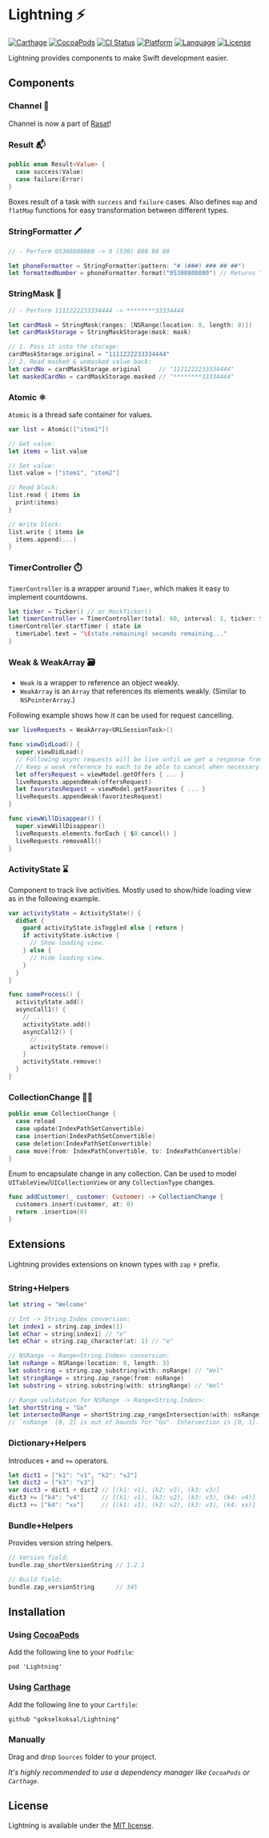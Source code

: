 # Lightning :zap:

[![Carthage](https://img.shields.io/badge/Carthage-compatible-4BC51D.svg?style=flat)](https://github.com/Carthage/Carthage)
[![CocoaPods](https://img.shields.io/cocoapods/v/Lightning.svg?style=flat)](http://cocoapods.org/pods/Lightning)
[![CI Status](http://img.shields.io/travis/gokselkoksal/Lightning.svg?style=flat)](https://travis-ci.org/gokselkoksal/Lightning)
[![Platform](https://img.shields.io/cocoapods/p/Lightning.svg?style=flat)](http://cocoadocs.org/docsets/Lightning)
[![Language](https://img.shields.io/badge/swift-4.0-orange.svg)](http://swift.org)
[![License](https://img.shields.io/badge/license-MIT-lightgrey.svg)](https://github.com/gokselkoksal/Lightning/blob/master/LICENSE)

Lightning provides components to make Swift development easier.

## Components

### Channel :tokyo_tower:
Channel is now a part of [Rasat](https://github.com/gokselkoksal/Rasat)!

### Result :mailbox_with_mail:
```swift
public enum Result<Value> {
  case success(Value)
  case failure(Error)
}
```
Boxes result of a task with `success` and `failure` cases. Also defines `map` and `flatMap` functions for easy transformation between different types.

### StringFormatter :pen:
```swift
// - Perform 05308808080 -> 0 (530) 880 80 80

let phoneFormatter = StringFormatter(pattern: "# (###) ### ## ##")
let formattedNumber = phoneFormatter.format("05308808080") // Returns "0 (530) 880 80 80"
```

### StringMask :see_no_evil:
```swift
// - Perform 1111222233334444 -> ********33334444

let cardMask = StringMask(ranges: [NSRange(location: 0, length: 8)])
let cardMaskStorage = StringMaskStorage(mask: mask)

// 1. Pass it into the storage:
cardMaskStorage.original = "1111222233334444"
// 2. Read masked & unmasked value back:
let cardNo = cardMaskStorage.original     // "1111222233334444"
let maskedCardNo = cardMaskStorage.masked // "********33334444"
```

### Atomic :atom_symbol:
`Atomic` is a thread safe container for values.
```swift
var list = Atomic(["item1"])

// Get value:
let items = list.value

// Set value:
list.value = ["item1", "item2"]

// Read block:
list.read { items in
  print(items)
}

// Write block:
list.write { items in
  items.append(...)
}
```

### TimerController :stopwatch:
`TimerController` is a wrapper around `Timer`, which makes it easy to implement countdowns.
```swift
let ticker = Ticker() // or MockTicker()
let timerController = TimerController(total: 60, interval: 1, ticker: ticker)
timerController.startTimer { state in
  timerLabel.text = "\(state.remaining) seconds remaining..."
}
```

### Weak & WeakArray :card_file_box:
- `Weak` is a wrapper to reference an object weakly.
- `WeakArray` is an `Array` that references its elements weakly. (Similar to `NSPointerArray`.)

Following example shows how it can be used for request cancelling.

```swift
var liveRequests = WeakArray<URLSessionTask>()

func viewDidLoad() {
  super.viewDidLoad()
  // Following async requests will be live until we get a response from server.
  // Keep a weak reference to each to be able to cancel when necessary.
  let offersRequest = viewModel.getOffers { ... }
  liveRequests.appendWeak(offersRequest)
  let favoritesRequest = viewModel.getFavorites { ... }
  liveRequests.appendWeak(favoritesRequest)
}

func viewWillDisappear() {
  super.viewWillDisappear()
  liveRequests.elements.forEach { $0.cancel() }
  liveRequests.removeAll()
}
```

### ActivityState :hourglass:
Component to track live activities. Mostly used to show/hide loading view as in the following example.

```swift
var activityState = ActivityState() {
  didSet {
    guard activityState.isToggled else { return }
    if activityState.isActive {
      // Show loading view.
    } else {
      // Hide loading view.
    }
  }
}

func someProcess() {
  activityState.add()
  asyncCall1() {
    // ...
    activityState.add()
    asyncCall2() {
      // ...
      activityState.remove()
    }
    activityState.remove()
  }
}
```

### CollectionChange :iphone::calling:
```swift
public enum CollectionChange {
  case reload
  case update(IndexPathSetConvertible)
  case insertion(IndexPathSetConvertible)
  case deletion(IndexPathSetConvertible)
  case move(from: IndexPathConvertible, to: IndexPathConvertible)
}
```
Enum to encapsulate change in any collection. Can be used to model `UITableView`/`UICollectionView` or any `CollectionType` changes.

```swift
func addCustomer(_ customer: Customer) -> CollectionChange {
  customers.insert(customer, at: 0)
  return .insertion(0)
}
```

## Extensions
Lightning provides extensions on known types with `zap` :zap: prefix.

### String+Helpers
```swift
let string = "Welcome"

// Int -> String.Index conversion:
let index1 = string.zap_index(1)
let eChar = string[index1] // "e"
let eChar = string.zap_character(at: 1) // "e"

// NSRange -> Range<String.Index> conversion:
let nsRange = NSRange(location: 0, length: 3)
let substring = string.zap_substring(with: nsRange) // "Wel"
let stringRange = string.zap_range(from: nsRange)
let substring = string.substring(with: stringRange) // "Wel"

// Range validation for NSRange -> Range<String.Index>:
let shortString = "Go"
let intersectedRange = shortString.zap_rangeIntersection(with: nsRange)
// `nsRange` [0, 2] is out of bounds for "Go". Intersection is [0, 1].
```

### Dictionary+Helpers
Introduces `+` and `+=` operators.
```swift
let dict1 = ["k1": "v1", "k2": "v2"]
let dict2 = ["k3": "v3"]
var dict3 = dict1 + dict2 // [(k1: v1), (k2: v2), (k3: v3)]
dict3 += ["k4": "v4"]     // [(k1: v1), (k2: v2), (k3: v3), (k4: v4)]
dict3 += ["k4": "xx"]     // [(k1: v1), (k2: v2), (k3: v3), (k4: xx)]
```

### Bundle+Helpers
Provides version string helpers.
```swift
// Version field:
bundle.zap_shortVersionString // 1.2.1

// Build field:
bundle.zap_versionString      // 345
```

## Installation

### Using [CocoaPods](https://github.com/CocoaPods/CocoaPods)
Add the following line to your `Podfile`:
```
pod 'Lightning'
```

### Using [Carthage](https://github.com/Carthage/Carthage)
Add the following line to your `Cartfile`:
```
github "gokselkoksal/Lightning"
```

### Manually
Drag and drop `Sources` folder to your project. 

*It's highly recommended to use a dependency manager like `CocoaPods` or `Carthage`.*

## License
Lightning is available under the [MIT license](https://github.com/gokselkoksal/Lightning/blob/master/LICENSE).

